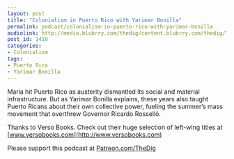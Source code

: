```yaml
---
layout: post
title: "Colonialism in Puerto Rico with Yarimar Bonilla"
permalink: podcast/colonialism-in-puerto-rico-with-yarimar-bonilla
audiolink: http://media.blubrry.com/thedig/content.blubrry.com/thedig/The_Dig-EP_227-Bonilla.mp3
post_id: 1410
categories: 
- Colonialism
tags: 
- Puerto Rico
- Yarimar Bonilla
---
```


Maria hit Puerto Rico as austerity dismantled its social and material infrastructure. But as Yarimar Bonilla explains, these years also taught Puerto Ricans about their own collective power, fueling the summer’s mass movement that overthrew Governor Ricardo Rosselló. 

Thanks to Verso Books. Check out their huge selection of left-wing titles at 
[www.versobooks.com](http://www.versobooks.com)

Please support this podcast at 
[Patreon.com/TheDig](http://Patreon.com/TheDig)